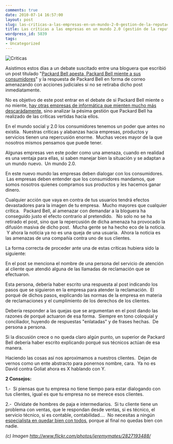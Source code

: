 ```yaml
---
comments: true
date: 2010-07-14 16:57:00
layout: post
slug: las-criticas-a-las-empresas-en-un-mundo-2-0-gestion-de-la-reputacion
title: Las críticas a las empresas en un mundo 2.0 (gestión de la reputación)
wordpress_id: 5839
tags:
- Uncategorized
---
```



    


![Criticas](http://blog.alvareznavarro.es/wp-content/uploads/2011/06/criticas-scaled600.jpg?w=300)








Asistimos estos días a un debate suscitado entre una bloguera que escribió un post titulado "[Packard Bell apesta, Packard Bell miente a sus consumidores](http://libroselements.wordpress.com/2010/07/09/packard-bell-es-malo/)" y la respuesta de Packard Bell en forma de correo amenazando con acciones judiciales si no se retiraba dicho post inmediatamente.







No es objetivo de este post entrar en el debate de si Packard Bell miente o no miente, [hay otras empresas de informática que mienten mucho más descarádamente](https://www.facua.org/es/noticia.php?Id=5154), sino analizar la pésima gestión que Packard Bell ha realizado de las críticas vertidas hacia ellos.







En el mundo social y 2.0 los consumidores tenemos un poder que antes no existía.  Nuestras críticas y alabanzas hacia empresas, productos y servicios tienen una repercusión enorme.  Muchas veces mayor de la que nosotros mismos pensamos que puede tener.







Algunas empresas ven este poder como una amenaza, cuando en realidad es una ventaja para ellas, si saben manejar bien la situación y se adaptan a un mundo nuevo.  Un mundo 2.0.







En este nuevo mundo las empresas deben dialogar con los consumidores.  Las empresas deben entender que los consumidores mandamos, que somos nosotros quienes compramos sus productos y les hacemos ganar dinero.







Cualquier acción que vaya en contra de tus usuarios tendrá efectos devastadores para la imagen de tu empresa.  Mucho mayores que cualquier crítica.   Packard Bell, al amenazar con demandar a la bloguera ha conseguido justo el efecto contrario al pretendido.   No solo no se ha retirado el post, sino que la repercusión de dicha amenaza ha provocado la difusión masiva de dicho post.  Mucha gente se ha hecho eco de la noticia.  Y ahora la noticia ya no es una queja de una usuaria.  Ahora la noticia es las amenazas de una compañía contra uno de sus clientes.







La forma correcta de proceder ante una de estas críticas hubiera sido la siguiente:







En el post se menciona el nombre de una persona del servicio de atención al cliente que atendió alguna de las llamadas de reclamación que se efectuaron.







Esta persona, debería haber escrito una respuesta al post indicando los pasos que se siguieron en la empresa para atender la reclamación.  El porqué de dichos pasos, explicando las normas de la empresa en materia de reclamaciones y el cumplimiento de los derechos de los clientes.







Debería responder a las quejas que se argumentan en el post dando las razones de porqué actuaron de esa forma.  Siempre en tono coloquial y conciliador, huyendo de respuestas "enlatadas" y de frases hechas.  De persona a persona.







Si la discusión crece o no queda claro algún punto, un superior de Packard Bell debería haber escrito explicando porqué sus técnicos actúan de esa manera.







Haciendo las cosas así nos aproximamos a nuestros clientes.  Dejan de vernos como un ente abstracto para ponernos nombre, cara.  Ya no es David contra Goliat ahora es X hablando con Y.







**2 Consejos:**







1.-  Si piensas que tu empresa no tiene tiempo para estar dialogando con tus clientes, igual es que tu empresa no se merece esos clientes.







2.-  Olvídate de hombres de paja e intermediarios.  Si tu cliente tiene un problema con ventas, que le respondan desde ventas, si es técnico, el servicio técnico, si es contable, contabilidad....  No necesitas a ningún [especialista en quedar bien con todos](http://www.alvareznavarro.es/tu-empresa-no-necesita-un-community-manager), porque al final no quedas bien con nadie.







_(c) Imagen http://www.flickr.com/photos/jeremymates/2827193488/_


  
